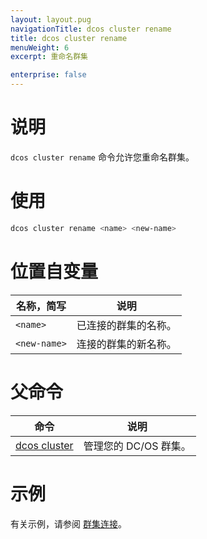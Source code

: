 ```yaml
---
layout: layout.pug
navigationTitle: dcos cluster rename
title: dcos cluster rename
menuWeight: 6
excerpt: 重命名群集

enterprise: false
---
```


# 说明
`dcos cluster rename` 命令允许您重命名群集。

# 使用

```bash
dcos cluster rename <name> <new-name>
```

# 位置自变量

| 名称，简写 | 说明 |
|---------|-------------|
| `<name>` | 已连接的群集的名称。 |
| `<new-name>` | 连接的群集的新名称。|

# 父命令

| 命令 | 说明 |
|---------|-------------|
| [dcos cluster](/zh/1.11/cli/command-reference/dcos-cluster/) | 管理您的 DC/OS 群集。|

# 示例
有关示例，请参阅 [群集连接](/zh/1.11/administering-clusters/multiple-clusters/cluster-connections/)。
